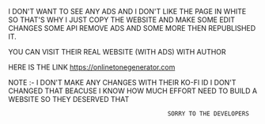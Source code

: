 I DON'T WANT TO SEE ANY ADS AND I DON'T LIKE THE PAGE IN WHITE SO THAT'S WHY I JUST COPY THE WEBSITE AND MAKE SOME EDIT CHANGES SOME API REMOVE ADS AND SOME MORE THEN REPUBLISHED IT.

   YOU CAN VISIT THEIR REAL WEBSITE (WITH ADS) WITH AUTHOR 

   HERE IS THE LINK
                                     https://onlinetonegenerator.com

NOTE :-  I DON'T MAKE ANY CHANGES WITH THEIR KO-FI ID I DON'T CHANGED THAT BEACUSE I KNOW HOW MUCH EFFORT NEED TO BUILD A WEBSITE SO THEY DESERVED THAT

                                                 SORRY TO THE DEVELOPERS
